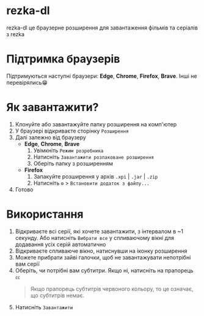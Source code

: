 # rezka-dl

rezka-dl це браузерне розширення для завантаження фільмів та серіалів з rezka

# Підтримка браузерів

Підтримуються наступні браузери: **Edge**, **Chrome**, **Firefox**, **Brave**. Інші не перевірялись😁

# Як завантажити?

1. Клонуйте або завантажуйте папку розширення на комп'ютер
2. У браузері відкриваєте сторінку `Розширення`
3. Далі залежно від браузеру
    - **Edge**, **Chrome**, **Brave**
        1. Увімкніть `Режим розробника`
        2. Натисніть `Завантажити розпаковане розширення`
        3. Оберіть папку з розширенням
    - **Firefox**
        1. Запакуйте розширення у архів `.xpi` | `.jar` | `.zip`
        2. Натисніть `⚙` > `Встановити додаток з файлу...`
4. Готово

# Використання

1. Відкриваєте всі серії, які хочете завантажити, з інтервалом в ~1 секунду. Або натисніть `Вибрати все` у спливаючому вікні для додавання усіх серій автоматично
2. Відкриваєте спливаюче вікно, натиснувши на іконку розширення
3. Можете прибрати зайві галочки, щоб не завантажувати непотрібні вам серії
4. Оберіть, чи потрібні вам субтитри. Якщо ні, натисніть на прапорець `㏄`
    > Якщо прапорець субтитрів червоного кольору, то це означає, що субтитрів немає.
5. Натисніть `Завантажити`

